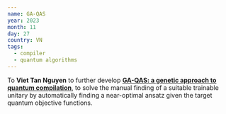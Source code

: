 ```yaml
---
name: GA-QAS
year: 2023
month: 11
day: 27
country: VN
tags:
  - compiler
  - quantum algorithms
---
```

To **Viet Tan Nguyen** to further develop **[GA-QAS: a genetic approach to quantum compilation](https://github.com/vutuanhai237/GA-QAS/tree/main)**, to solve the manual finding of a suitable trainable unitary by automatically finding a near-optimal ansatz given the target quantum objective functions. 
